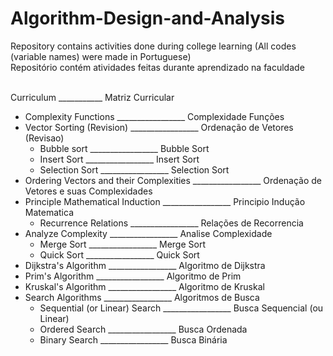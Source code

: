 # Algorithm-Design-and-Analysis
Repository contains activities done during college learning (All codes (variable names) were made in Portuguese) </br>
Repositório contém atividades feitas durante aprendizado na faculdade </br>
</br>
 
Curriculum ___________ Matriz Curricular
- Complexity Functions _________________ Complexidade Funções
- Vector Sorting (Revision) _________________ Ordenação de Vetores (Revisao)
  - Bubble sort _________________ Bubble Sort
  - Insert Sort _________________ Insert Sort
  - Selection Sort _________________ Selection Sort
- Ordering Vectors and their Complexities _________________ Ordenação de Vetores e suas Complexidades
- Principle Mathematical Induction _________________ Principio Indução Matematica
  - Recurrence Relations _________________ Relações de Recorrencia
- Analyze Complexity _________________ Analise Complexidade
  - Merge Sort _________________ Merge Sort
  - Quick Sort _________________ Quick Sort
- Dijkstra's Algorithm _________________ Algoritmo de Dijkstra
- Prim's Algorithm _________________ Algoritmo de Prim
- Kruskal's Algorithm _________________ Algoritmo de Kruskal
- Search Algorithms _________________ Algoritmos de Busca
  - Sequential (or Linear) Search _________________ Busca Sequencial (ou Linear)
  - Ordered Search _________________ Busca Ordenada
  - Binary Search _________________ Busca Binária





	
	
	



	














